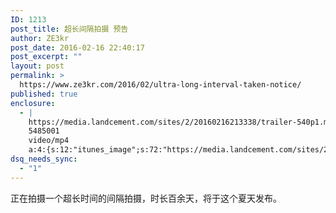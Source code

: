 ```yaml
---
ID: 1213
post_title: 超长间隔拍摄 预告
author: ZE3kr
post_date: 2016-02-16 22:40:17
post_excerpt: ""
layout: post
permalink: >
  https://www.ze3kr.com/2016/02/ultra-long-interval-taken-notice/
published: true
enclosure:
  - |
    https://media.landcement.com/sites/2/20160216213338/trailer-540p1.mp4
    5485001
    video/mp4
    a:4:{s:12:"itunes_image";s:72:"https://media.landcement.com/sites/2/20160216213526/trailer-1200x675.jpg";s:5:"image";s:72:"https://media.landcement.com/sites/2/20160216213526/trailer-1200x675.jpg";s:8:"webm_src";s:69:"https://media.landcement.com/sites/2/20160216224955/trailer-540p.webm";s:11:"webm_length";d:5207279;}
dsq_needs_sync:
  - "1"
---
```

正在拍摄一个超长时间的间隔拍摄，时长百余天，将于这个夏天发布。